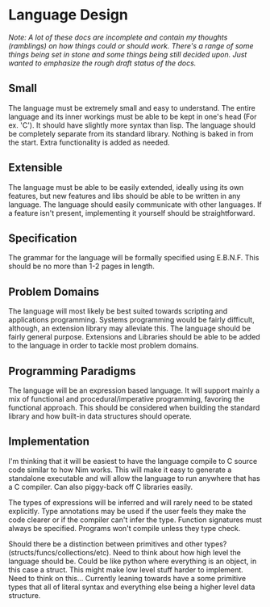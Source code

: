 # Language Design

*Note: A lot of these docs are incomplete and contain my thoughts (ramblings) on how things could or should work.*
*There's a range of some things being set in stone and some things being still decided upon.*
*Just wanted to emphasize the rough draft status of the docs.*

## Small
The language must be extremely small and easy to understand.
The entire language and its inner workings must be able to be kept in one's head (For ex. 'C').
It should have slightly more syntax than lisp.
The language should be completely separate from its standard library.
Nothing is baked in from the start.
Extra functionality is added as needed.

## Extensible
The language must be able to be easily extended, ideally using its own features, but new features and libs should be able to be written in any language.
The language should easily communicate with other languages.
If a feature isn't present, implementing it yourself should be straightforward.

## Specification
The grammar for the language will be formally specified using E.B.N.F.
This should be no more than 1-2 pages in length.

## Problem Domains
The language will most likely be best suited towards scripting and applications programming.
Systems programming would be fairly difficult, although, an extension library may alleviate this.
The language should be fairly general purpose. 
Extensions and Libraries should be able to be added to the language in order to tackle most problem domains.

## Programming Paradigms
The language will be an expression based language.
It will support mainly a mix of functional and procedural/imperative programming, favoring the functional approach.
This should be considered when building the standard library and how built-in data structures should operate.

## Implementation
I'm thinking that it will be easiest to have the language compile to C source code similar to how Nim works.
This will make it easy to generate a standalone executable and will allow the language to run anywhere that has a C compiler.
Can also piggy-back off C libraries easily.

The types of expressions will be inferred and will rarely need to be stated explicitly.
Type annotations may be used if the user feels they make the code clearer or if the compiler can't infer the type.
Function signatures must always be specified.
Programs won't compile unless they type check.

Should there be a distinction between primitives and other types? (structs/funcs/collections/etc).
Need to think about how high level the language should be.
Could be like python where everything is an object, in this case a struct.
This might make low level stuff harder to implement.
Need to think on this...
Currently leaning towards have a some primitive types that all of literal syntax and everything else being a higher level data structure.